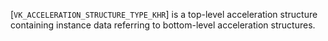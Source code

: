 [`VK_ACCELERATION_STRUCTURE_TYPE_KHR`] is a top-level
acceleration structure containing instance data referring to
bottom-level acceleration structures.